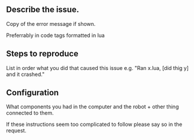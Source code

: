## Describe the issue.
Copy of the error message if shown.

Preferrably in code tags formatted in lua

## Steps to reproduce
List in order what you did that caused this issue e.g. "Ran x.lua, [did thig y] and it crashed."

## Configuration
What components you had in the computer and the robot + other thing connected to them.

If these instructions seem too complicated to follow please say so in the request.
